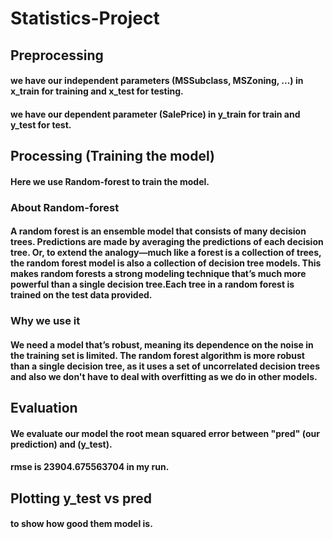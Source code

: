 # Statistics-Project

## Preprocessing
#### we have our independent parameters (MSSubclass, MSZoning, ...) in x_train for training and x_test for testing.
#### we have our dependent parameter (SalePrice) in y_train for train and y_test for test.

## Processing (Training the model)
#### Here we use Random-forest to train the model. 
### About Random-forest
#### A random forest is an ensemble model that consists of many decision trees. Predictions are made by averaging the predictions of each decision tree. Or, to extend the analogy—much like a forest is a collection of trees, the random forest model is also a collection of decision tree models. This makes random forests a strong modeling technique that’s much more powerful than a single decision tree.Each tree in a random forest is trained on the test data provided.
### Why we use it
#### We need a model that’s robust, meaning its dependence on the noise in the training set is limited. The random forest algorithm is more robust than a single decision tree, as it uses a set of uncorrelated decision trees and also we don't have to deal with overfitting as we do in other models.

## Evaluation
#### We evaluate our model the root mean squared error between "pred" (our prediction) and (y_test).
#### rmse is 23904.675563704 in my run.

## Plotting y_test vs pred
#### to show how good them model is.
